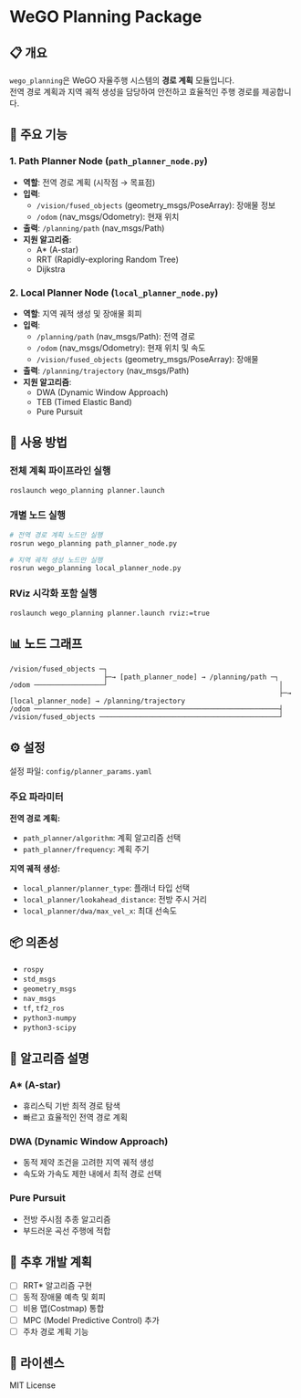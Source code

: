 # WeGO Planning Package

## 📋 개요

`wego_planning`은 WeGO 자율주행 시스템의 **경로 계획** 모듈입니다.  
전역 경로 계획과 지역 궤적 생성을 담당하여 안전하고 효율적인 주행 경로를 제공합니다.

## 🎯 주요 기능

### 1. **Path Planner Node** (`path_planner_node.py`)
- **역할**: 전역 경로 계획 (시작점 → 목표점)
- **입력**:
  - `/vision/fused_objects` (geometry_msgs/PoseArray): 장애물 정보
  - `/odom` (nav_msgs/Odometry): 현재 위치
- **출력**: `/planning/path` (nav_msgs/Path)
- **지원 알고리즘**:
  - A* (A-star)
  - RRT (Rapidly-exploring Random Tree)
  - Dijkstra

### 2. **Local Planner Node** (`local_planner_node.py`)
- **역할**: 지역 궤적 생성 및 장애물 회피
- **입력**:
  - `/planning/path` (nav_msgs/Path): 전역 경로
  - `/odom` (nav_msgs/Odometry): 현재 위치 및 속도
  - `/vision/fused_objects` (geometry_msgs/PoseArray): 장애물
- **출력**: `/planning/trajectory` (nav_msgs/Path)
- **지원 알고리즘**:
  - DWA (Dynamic Window Approach)
  - TEB (Timed Elastic Band)
  - Pure Pursuit

## 🚀 사용 방법

### 전체 계획 파이프라인 실행
```bash
roslaunch wego_planning planner.launch
```

### 개별 노드 실행
```bash
# 전역 경로 계획 노드만 실행
rosrun wego_planning path_planner_node.py

# 지역 궤적 생성 노드만 실행
rosrun wego_planning local_planner_node.py
```

### RViz 시각화 포함 실행
```bash
roslaunch wego_planning planner.launch rviz:=true
```

## 📊 노드 그래프

```
/vision/fused_objects ─┐
                       ├─→ [path_planner_node] → /planning/path ─┐
/odom ─────────────────┘                                          │
                                                                  ├─→ [local_planner_node] → /planning/trajectory
/odom ────────────────────────────────────────────────────────────┤
/vision/fused_objects ────────────────────────────────────────────┘
```

## ⚙️ 설정

설정 파일: `config/planner_params.yaml`

### 주요 파라미터

**전역 경로 계획:**
- `path_planner/algorithm`: 계획 알고리즘 선택
- `path_planner/frequency`: 계획 주기

**지역 궤적 생성:**
- `local_planner/planner_type`: 플래너 타입 선택
- `local_planner/lookahead_distance`: 전방 주시 거리
- `local_planner/dwa/max_vel_x`: 최대 선속도

## 📦 의존성

- `rospy`
- `std_msgs`
- `geometry_msgs`
- `nav_msgs`
- `tf`, `tf2_ros`
- `python3-numpy`
- `python3-scipy`

## 🧮 알고리즘 설명

### A* (A-star)
- 휴리스틱 기반 최적 경로 탐색
- 빠르고 효율적인 전역 경로 계획

### DWA (Dynamic Window Approach)
- 동적 제약 조건을 고려한 지역 궤적 생성
- 속도와 가속도 제한 내에서 최적 경로 선택

### Pure Pursuit
- 전방 주시점 추종 알고리즘
- 부드러운 곡선 주행에 적합

## 🔧 추후 개발 계획

- [ ] RRT* 알고리즘 구현
- [ ] 동적 장애물 예측 및 회피
- [ ] 비용 맵(Costmap) 통합
- [ ] MPC (Model Predictive Control) 추가
- [ ] 주차 경로 계획 기능

## 📝 라이센스

MIT License

